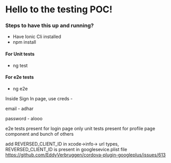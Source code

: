 # Hello to the testing POC!

### Steps to have this up and running?

 - Have Ionic Cli installed
 - npm install

#### For Unit tests
 - ng test

#### For e2e tests
 - ng e2e

Inside Sign In page, use creds - 

email - adhar

password - alooo

e2e tests present for login page only
unit tests present for profile page component and bunch of others

add REVERSED_CLIENT_ID in xcode->info-> url types, REVERSED_CLIENT_ID is present in googlesevice.plist file
https://github.com/EddyVerbruggen/cordova-plugin-googleplus/issues/613